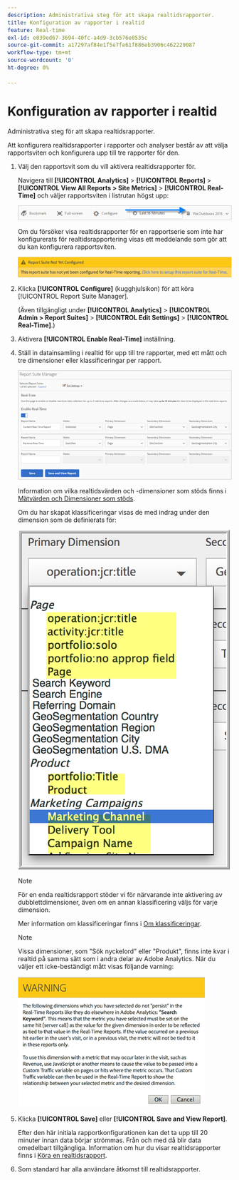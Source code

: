 ```yaml
---
description: Administrativa steg för att skapa realtidsrapporter.
title: Konfiguration av rapporter i realtid
feature: Real-time
exl-id: e039ed67-3694-40fc-a4d9-3cb576e0535c
source-git-commit: a17297af84e1f5e7fe61f886eb3906c462229087
workflow-type: tm+mt
source-wordcount: '0'
ht-degree: 0%

---
```


# Konfiguration av rapporter i realtid

Administrativa steg för att skapa realtidsrapporter.

Att konfigurera realtidsrapporter i rapporter och analyser består av att välja rapportsviten och konfigurera upp till tre rapporter för den.

1. Välj den rapportsvit som du vill aktivera realtidsrapporter för.

   Navigera till **[!UICONTROL Analytics]** > **[!UICONTROL Reports]** > **[!UICONTROL View All Reports > Site Metrics]** > **[!UICONTROL Real-Time]** och väljer rapportsviten i listrutan högst upp:

   ![](/help/admin/admin/c-manage-report-suites/c-edit-report-suites/realtime/assets/report_suite_selector.png)

   Om du försöker visa realtidsrapporter för en rapportserie som inte har konfigurerats för realtidsrapportering visas ett meddelande som gör att du kan konfigurera rapportsviten.

   ![](/help/admin/admin/c-manage-report-suites/c-edit-report-suites/realtime/assets/rep_suite_not_set_up.png)

1. Klicka **[!UICONTROL Configure]** (kugghjulsikon) för att köra [!UICONTROL Report Suite Manager].

   (Även tillgängligt under **[!UICONTROL Analytics]** > **[!UICONTROL Admin > Report Suites]** > **[!UICONTROL Edit Settings]** > **[!UICONTROL Real-Time]**.)

1. Aktivera **[!UICONTROL Enable Real-Time]** inställning.
1. Ställ in datainsamling i realtid för upp till tre rapporter, med ett mått och tre dimensioner eller klassificeringar per rapport.

   ![](/help/admin/admin/c-manage-report-suites/c-edit-report-suites/realtime/assets/real_time_admin.png)

   Information om vilka realtidsvärden och -dimensioner som stöds finns i [Mätvärden och Dimensioner som stöds](/help/admin/admin/c-manage-report-suites/c-edit-report-suites/realtime/realtime-metrics.md).

   Om du har skapat klassificeringar visas de med indrag under den dimension som de definierats för:

   ![](/help/admin/admin/c-manage-report-suites/c-edit-report-suites/realtime/assets/classifications.png)

   >[!NOTE]
   >
   >För en enda realtidsrapport stöder vi för närvarande inte aktivering av dubblettdimensioner, även om en annan klassificering väljs för varje dimension.

   Mer information om klassificeringar finns i [Om klassificeringar](/help/components/classifications/c-classifications.md).

   >[!NOTE]
   >
   >Vissa dimensioner, som &quot;Sök nyckelord&quot; eller &quot;Produkt&quot;, finns inte kvar i realtid på samma sätt som i andra delar av Adobe Analytics. När du väljer ett icke-beständigt mått visas följande varning:

   ![](/help/admin/admin/c-manage-report-suites/c-edit-report-suites/realtime/assets/warning_dimensions.png)

1. Klicka **[!UICONTROL Save]** eller **[!UICONTROL Save and View Report]**.

   Efter den här initiala rapportkonfigurationen kan det ta upp till 20 minuter innan data börjar strömmas. Från och med då blir data omedelbart tillgängliga. Information om hur du visar realtidsrapporter finns i [Köra en realtidsrapport](https://experienceleague.adobe.com/docs/analytics/analyze/reports-analytics/t-running-report-types.html).

1. Som standard har alla användare åtkomst till realtidsrapporter.
